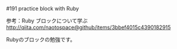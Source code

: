 #191 practice block with Ruby

参考：Ruby ブロックについて学ぶ
http://qiita.com/naotospace@github/items/3bbef4015c4390182915

Rubyのブロックの勉強です。
